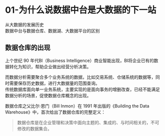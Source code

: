 # 01-为什么说数据中台是大数据的下一站

从大数据的发展历史  
数据中台与数据仓库、数据湖、大数据平台的区别

## 数据仓库的出现

上个世纪 90 年代BI（Business Intelligence）商业智能出现，BI将企业已有的数据转化为知识，帮助企业做出经营分析决策。

而数据分析需要聚合多个业务系统的数据，比如交易系统、仓储系统的数据等，同时需要保存历史数据，进行大数据量的范围查询。  
传统数据库面向单一业务系统，主要实现的是面向事务的增删改查，已经不能满足数据分析的场景，促使数据仓库概念的出现。

数据仓库之父比尔·恩门（Bill Inmon）在 1991 年出版的《Building the Data Warehouse》中，首次给出了数据仓库的完整定义：

>数据仓库是在企业管理和决策中面向主题的、集成的、与时间相关的，不可修改的数据集合。


